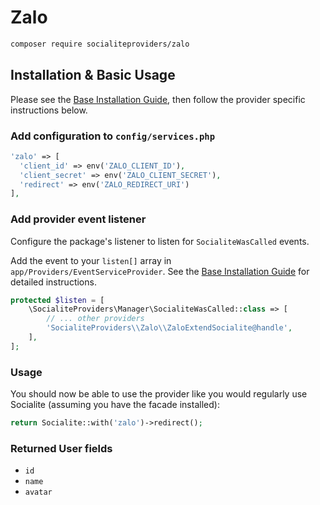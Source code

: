 # Zalo

```bash
composer require socialiteproviders/zalo
```

## Installation & Basic Usage

Please see the [Base Installation Guide](https://socialiteproviders.com/usage/), then follow the provider specific instructions below.

### Add configuration to `config/services.php`

```php
'zalo' => [    
  'client_id' => env('ZALO_CLIENT_ID'),  
  'client_secret' => env('ZALO_CLIENT_SECRET'),  
  'redirect' => env('ZALO_REDIRECT_URI') 
],
```

### Add provider event listener

Configure the package's listener to listen for `SocialiteWasCalled` events.

Add the event to your `listen[]` array in `app/Providers/EventServiceProvider`. See the [Base Installation Guide](https://socialiteproviders.com/usage/) for detailed instructions.

```php
protected $listen = [
    \SocialiteProviders\Manager\SocialiteWasCalled::class => [
        // ... other providers
        'SocialiteProviders\\Zalo\\ZaloExtendSocialite@handle',
    ],
];
```

### Usage

You should now be able to use the provider like you would regularly use Socialite (assuming you have the facade installed):

```php
return Socialite::with('zalo')->redirect();
```
### Returned User fields

- ``id``
- ``name``
- ``avatar``
